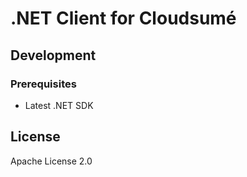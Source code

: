 # .NET Client for Cloudsumé

## Development

### Prerequisites

- Latest .NET SDK

## License

Apache License 2.0
